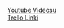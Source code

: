 [Youtube Videosu](https://youtube.com/shorts/MLxLFNl1by0?si=m_zqdwXczwvnP5z6) <br>
[Trello Linki](https://trello.com/b/ZArzs78b/ar-oyun-projesi)

